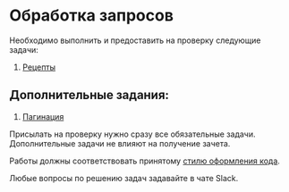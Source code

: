 # Обработка запросов

Необходимо выполнить и предоставить на проверку следующие задачи:

1. [Рецепты](./recipes)

## Дополнительные задания:

1. [Пагинация](./pagination)

Присылать на проверку нужно сразу все обязательные задачи. Дополнительные задачи не влияют на получение зачета.

Работы должны соответствовать
принятому [стилю оформления кода](https://github.com/netology-code/codestyle/tree/master/python).

Любые вопросы по решению задач задавайте в чате Slack.
